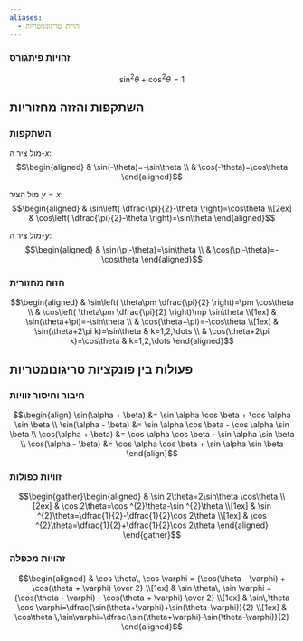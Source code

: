```yaml
---
aliases:
  - זהויות טריגונומטריות
---
```

### זהויות פיתגורס

$$\sin ^{2}\theta+\cos ^{2}\theta=1$$

## השתקפות והזזה מחזוריות

### השתקפות
מול ציר ה-$x$:
$$\begin{aligned}
 & \sin(-\theta)=-\sin\theta \\
 & \cos(-\theta)=\cos\theta
\end{aligned}$$

מול הציר $y=x$:
$$\begin{aligned}
 & \sin\left( \dfrac{\pi}{2}-\theta \right)=\cos\theta \\[2ex]
 & \cos\left( \dfrac{\pi}{2}-\theta \right)=\sin\theta
\end{aligned}$$

מול ציר ה-$y$:
$$\begin{aligned}
 & \sin(\pi-\theta)=\sin\theta \\
 & \cos(\pi-\theta)=-\cos\theta
\end{aligned}$$


### הזזה מחזורית
$$\begin{aligned}
 & \sin\left( \theta\pm \dfrac{\pi}{2} \right)=\pm \cos\theta \\
 & \cos\left( \theta\pm \dfrac{\pi}{2} \right)\mp \sin\theta \\[1ex]
 & \sin(\theta+\pi)=-\sin\theta \\
 & \cos(\theta+\pi)=-\cos\theta \\[1ex]
 & \sin(\theta+2\pi k)=\sin\theta  & k=1,2,\dots \\
 & \cos(\theta+2\pi k)=\cos\theta & k=1,2,\dots 
\end{aligned}$$

## פעולות בין פונקציות טריגונומטריות
### חיבור וחיסור זוויות
$$\begin{align}
\sin(\alpha + \beta) &= \sin \alpha \cos \beta + \cos \alpha \sin \beta \\
\sin(\alpha - \beta) &= \sin \alpha \cos \beta - \cos \alpha \sin \beta \\
\cos(\alpha + \beta) &= \cos \alpha \cos \beta - \sin \alpha \sin \beta \\ 
\cos(\alpha - \beta) &= \cos \alpha \cos \beta + \sin \alpha \sin \beta
\end{align}$$

### זוויות כפולות
$$\begin{gather}\begin{aligned}
 & \sin 2\theta=2\sin\theta \cos\theta \\[2ex]
 & \cos 2\theta=\cos ^{2}\theta-\sin ^{2}\theta \\[1ex]
 & \sin ^{2}\theta=\dfrac{1}{2}-\dfrac{1}{2}\cos 2\theta \\[1ex]
 & \cos ^{2}\theta=\dfrac{1}{2}+\dfrac{1}{2}\cos 2\theta
\end{aligned}
\end{gather}$$

### זהויות מכפלה
$$\begin{aligned}
 & \cos \theta\, \cos \varphi = {\cos(\theta - \varphi) + \cos(\theta + \varphi) \over 2} \\[1ex]
 & \sin \theta\, \sin \varphi = {\cos(\theta - \varphi) - \cos(\theta + \varphi) \over 2} \\[1ex]
 & \sin\,\theta \cos \varphi=\dfrac{\sin(\theta+\varphi)+\sin(\theta-\varphi)}{2} \\[1ex]
 & \cos\theta \,\sin\varphi=\dfrac{\sin(\theta+\varphi)-\sin(\theta-\varphi)}{2}
\end{aligned}$$